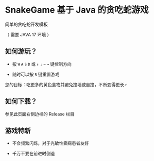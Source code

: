 # SnakeGame 基于 Java 的贪吃蛇游戏

简单的贪吃蛇开发模板

（ 需要 JAVA 17 环境 ）

## 如何游玩？

* 按 `W` `A` `S` `D` 或 `↑` `↓` `←` `→` 键控制方向

* 随时可以按 `R` 键重置游戏

您的目标：吃更多的黄色食物并避免撞墙或自撞，不断变得更长♂

## 如何下载？

参见此页面右侧边栏的 Release 栏目

## 游戏特新

* 不会频繁闪烁，对于光敏性癫痫患者友好

* 千万不要在前进时倒退
